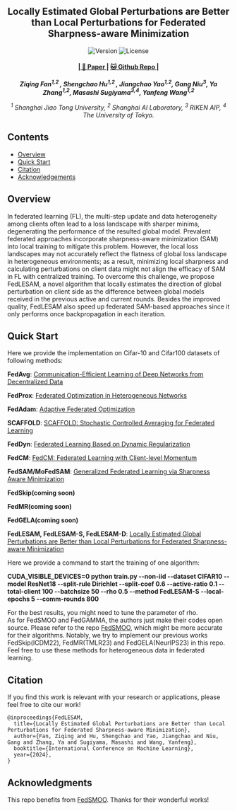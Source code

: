 <p align="center" width="100%">
</p>

<div id="top" align="center">

Locally Estimated Global Perturbations are Better than Local Perturbations for Federated Sharpness-aware Minimization
-----------------------------
<img src="https://img.shields.io/badge/Version-1.0.0-blue.svg" alt="Version"> 
<img src="https://img.shields.io/badge/License-Apache_2.0-green.svg" alt="License">

<h4> |<a href="https://arxiv.org/pdf/2405.18890"> 📑 Paper </a> |
<a href="https://github.com/MediaBrain-SJTU/FedLESAM"> 🐱 Github Repo </a> |
</h4>

<!-- **Authors:** -->

_**Ziqing Fan<sup>1,2 </sup>, Shengchao Hu<sup>1,2 </sup>, Jiangchao Yao<sup>1,2</sup>, Gang Niu<sup>3</sup>, Ya Zhang<sup>1,2</sup>, Masashi Sugiyama<sup>3,4</sup>, Yanfeng Wang<sup>1,2</sup>**_


<!-- **Affiliations:** -->


_<sup>1</sup> Shanghai Jiao Tong University,
<sup>2</sup> Shanghai AI Laboratory,
<sup>3</sup> RIKEN AIP,
<sup>4</sup> The University of Tokyo._

</div>


## Contents

- [Overview](#overview)
- [Quick Start](#quick-start)
- [Citation](#citation)
- [Acknowledgements](#acknowledgments)


## Overview

In federated learning (FL), the multi-step update and data heterogeneity among clients often lead to a loss landscape with sharper minima, degenerating the performance of the resulted global model. Prevalent federated approaches incorporate sharpness-aware minimization (SAM) into local training to mitigate this problem. However, the local loss landscapes may not accurately reflect the flatness of global loss landscape in heterogeneous environments; as a result, minimizing local sharpness and calculating perturbations on client data might not align the efficacy of SAM in FL with centralized training. To overcome this challenge, we propose FedLESAM, a novel algorithm that locally estimates the direction of global perturbation on client side as the difference between global models received in the previous active and current rounds. Besides the improved quality, FedLESAM also speed up federated SAM-based
approaches since it only performs once backpropagation in each iteration. 

## Quick Start

Here we provide the implementation on Cifar-10 and Cifar100 datasets of following methods:

**FedAvg**: [Communication-Efficient Learning of Deep Networks
from Decentralized Data](http://proceedings.mlr.press/v54/mcmahan17a/mcmahan17a.pdf)

**FedProx**: [Federated Optimization in Heterogeneous Networks](https://arxiv.org/pdf/1812.06127.pdf)

**FedAdam**: [Adaptive Federated Optimization](https://openreview.net/pdf?id=LkFG3lB13U5)

**SCAFFOLD**: [SCAFFOLD: Stochastic Controlled Averaging for Federated Learning](http://proceedings.mlr.press/v119/karimireddy20a/karimireddy20a.pdf)

**FedDyn**: [Federated Learning Based on
Dynamic Regularization](https://openreview.net/pdf?id=B7v4QMR6Z9w)

**FedCM**: [FedCM: Federated Learning with
Client-level Momentum](https://arxiv.org/pdf/2106.10874.pdf)

**FedSAM/MoFedSAM**: [Generalized Federated Learning via Sharpness Aware Minimization](https://proceedings.mlr.press/v162/qu22a/qu22a.pdf)

**FedSkip(coming soon)**

**FedMR(coming soon)**

**FedGELA(coming soon)**

**FedLESAM, FedLESAM-S, FedLESAM-D**: [Locally Estimated Global Perturbations are Better than Local Perturbations for Federated Sharpness-aware Minimization](https://arxiv.org/pdf/2405.18890)

Here we provide a command to start the training of one algorithm:

**CUDA_VISIBLE_DEVICES=0 python train.py --non-iid --dataset CIFAR10 --model ResNet18 --split-rule Dirichlet --split-coef 0.6 --active-ratio 0.1 --total-client 100 --batchsize 50 --rho 0.5 --method FedLESAM-S --local-epochs 5 --comm-rounds 800**

For the best results, you might need to tune the parameter of rho.  
As for FedSMOO and FedGAMMA, the authors just make their codes open source. Please refer to the repo [FedSMOO](https://github.com/woodenchild95/FL-Simulator/tree/main), which might be more accurate for their algorithms. Notably, we try to implement our previous works FedSkip(ICDM22), FedMR(TMLR23) and FedGELA(NeurIPS23) in this repo. Feel free to use these methods for heterogeneous data in federated learning.

## Citation
If you find this work is relevant with your research or applications, please feel free to cite our work!
```
@inproceedings{FedLESAM,
  title={Locally Estimated Global Perturbations are Better than Local Perturbations for Federated Sharpness-aware Minimization},
  author={Fan, Ziqing and Hu, Shengchao and Yao, Jiangchao and Niu, Gang and Zhang, Ya and Sugiyama, Masashi and Wang, Yanfeng},
  booktitle={International Conference on Machine Learning},
  year={2024},
}
```

## Acknowledgments

This repo benefits from [FedSMOO](https://github.com/woodenchild95/FL-Simulator/tree/main). Thanks for their wonderful works!
